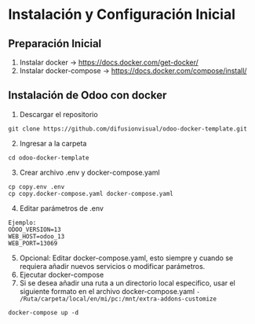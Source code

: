 

# Instalación y Configuración Inicial

## Preparación Inicial
1. Instalar docker -> https://docs.docker.com/get-docker/
2. Instalar docker-compose -> https://docs.docker.com/compose/install/

## Instalación de Odoo con docker
1. Descargar el repositorio
~~~
git clone https://github.com/difusionvisual/odoo-docker-template.git
~~~
2. Ingresar a la carpeta 
~~~
cd odoo-docker-template
~~~
3. Crear archivo .env y docker-compose.yaml
~~~
cp copy.env .env
cp copy.docker-compose.yaml docker-compose.yaml
~~~
4. Editar parámetros de .env
~~~
Ejemplo:
ODOO_VERSION=13
WEB_HOST=odoo_13
WEB_PORT=13069
~~~
5. Opcional: Editar docker-compose.yaml, esto siempre y cuando se requiera añadir nuevos servicios o modificar parámetros.
6. Ejecutar docker-compose
7. Si se desea añadir una ruta a un directorio local especifico, usar el siguiente formato en el archivo docker-compose.yaml 
 `- /Ruta/carpeta/local/en/mi/pc:/mnt/extra-addons-customize`
~~~
docker-compose up -d
~~~
